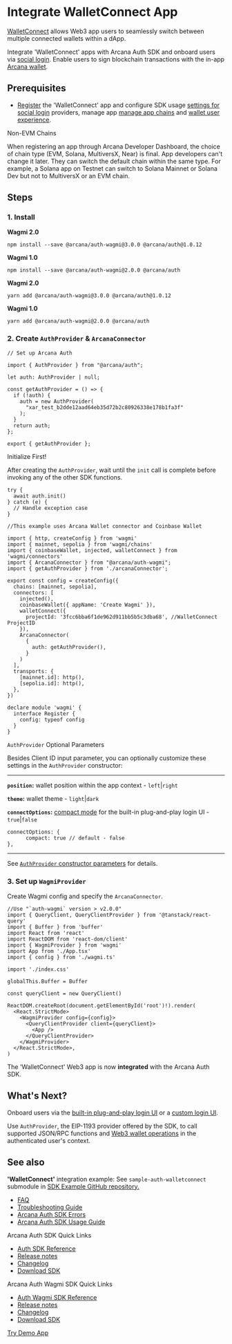 # Integrate WalletConnect App

[WalletConnect](https://walletconnect.com/) allows Web3 app users to seamlessly switch between multiple connected wallets within a dApp.

Integrate 'WalletConnect' apps with Arcana Auth SDK and onboard users via [social login](../../../concepts/social-login/). Enable users to sign blockchain transactions with the in-app [Arcana wallet](../../../concepts/anwallet/).

## Prerequisites

- [Register](../../../setup/config-auth/register-app/) the 'WalletConnect' app and configure SDK usage [settings for social login](../../../setup/) providers, manage app [manage app chains](../../../setup/config-wallet-chains/) and [wallet user experience](../../../setup/config-wallet/).

Non-EVM Chains

When registering an app through Arcana Developer Dashboard, the choice of chain type (EVM, Solana, MultiversX, Near) is final. App developers can't change it later. They can switch the default chain within the same type. For example, a Solana app on Testnet can switch to Solana Mainnet or Solana Dev but not to MultiversX or an EVM chain.

## Steps

### 1. Install

**Wagmi 2.0**

```
npm install --save @arcana/auth-wagmi@3.0.0 @arcana/auth@1.0.12

```

**Wagmi 1.0**

```
npm install --save @arcana/auth-wagmi@2.0.0 @arcana/auth

```

**Wagmi 2.0**

```
yarn add @arcana/auth-wagmi@3.0.0 @arcana/auth@1.0.12

```

**Wagmi 1.0**

```
yarn add @arcana/auth-wagmi@2.0.0 @arcana/auth

```

### 2. Create `AuthProvider` & `ArcanaConnector`

```
// Set up Arcana Auth 

import { AuthProvider } from "@arcana/auth";

let auth: AuthProvider | null;

const getAuthProvider = () => {
  if (!auth) {
    auth = new AuthProvider(
      "xar_test_b2dde12aad64eb35d72b2c80926338e178b1fa3f"
    );
  }
  return auth;
};

export { getAuthProvider };

```

Initialize First!

After creating the `AuthProvider`, wait until the `init` call is complete before invoking any of the other SDK functions.

```
try {
  await auth.init()
} catch (e) {
  // Handle exception case
}

```

```
//This example uses Arcana Wallet connector and Coinbase Wallet

import { http, createConfig } from 'wagmi'
import { mainnet, sepolia } from 'wagmi/chains'
import { coinbaseWallet, injected, walletConnect } from 'wagmi/connectors'
import { ArcanaConnector } from "@arcana/auth-wagmi";
import { getAuthProvider } from './arcanaConnector';

export const config = createConfig({
  chains: [mainnet, sepolia],
  connectors: [
    injected(),
    coinbaseWallet({ appName: 'Create Wagmi' }),
    walletConnect({
      projectId: '3fcc6bba6f1de962d911bb5b5c3dba68', //WalletConnect ProjectID
    }),
    ArcanaConnector(
      {
        auth: getAuthProvider(),
      }
    )
  ],
  transports: {
    [mainnet.id]: http(),
    [sepolia.id]: http(),
  },
})

declare module 'wagmi' {
  interface Register {
    config: typeof config
  }
}

```

`AuthProvider` Optional Parameters

Besides Client ID input parameter, you can optionally customize these settings in the `AuthProvider` constructor:

______________________________________________________________________

**`position`:** wallet position within the app context - `left`|`right`

**`theme`:** wallet theme - `light`|`dark`

**`connectOptions`:** [compact mode](../../../concepts/plug-and-play-auth/#compact-modal) for the built-in plug-and-play login UI - `true`|`false`

```
connectOptions: {
      compact: true // default - false
},

```

______________________________________________________________________

See [`AuthProvider` constructor parameters](https://authsdk-ref-guide.netlify.app/interfaces/constructorparams) for details.

### 3. Set up `WagmiProvider`

Create Wagmi config and specify the `ArcanaConnector`.

```
//Use "`auth-wagmi` version > v2.0.0"
import { QueryClient, QueryClientProvider } from '@tanstack/react-query'
import { Buffer } from 'buffer'
import React from 'react'
import ReactDOM from 'react-dom/client'
import { WagmiProvider } from 'wagmi'
import App from './App.tsx'
import { config } from './wagmi.ts'

import './index.css'

globalThis.Buffer = Buffer

const queryClient = new QueryClient()

ReactDOM.createRoot(document.getElementById('root')!).render(
  <React.StrictMode>
    <WagmiProvider config={config}>
      <QueryClientProvider client={queryClient}>
        <App />
      </QueryClientProvider>
    </WagmiProvider>
  </React.StrictMode>,
)

```

The 'WalletConnect' Web3 app is now **integrated** with the Arcana Auth SDK.

## What's Next?

Onboard users via the [built-in plug-and-play login UI](../../onboard/walletconnect/walletconnect-pnp-ui/) or a [custom login UI](../../onboard/walletconnect/walletconnect-custom-ui/).

Use `AuthProvider`, the EIP-1193 provider offered by the SDK, to call supported JSON/RPC functions and [Web3 wallet operations](../../web3-ops/evm/) in the authenticated user's context.

## See also

**'WalletConnect'** integration example: See `sample-auth-walletconnect` submodule in [SDK Example GitHub repository.](https://github.com/arcana-network/auth-examples)

- [FAQ](../../../faq/faq-gen/)
- [Troubleshooting Guide](../../../troubleshooting/)
- [Arcana Auth SDK Errors](../../auth-error-msg/)
- [Arcana Auth SDK Usage Guide](../../auth-usage-guide/)

Arcana Auth SDK Quick Links

- [Auth SDK Reference](https://authsdk-ref-guide.netlify.app/)
- [Release notes](../../../relnotes/latest-auth-release-note/)
- [Changelog](https://github.com/arcana-network/auth/releases)
- [Download SDK](https://www.npmjs.com/package/@arcana/auth)

Arcana Auth Wagmi SDK Quick Links

- [Auth Wagmi SDK Reference](https://deploy-preview-28--wagmi-authsdk-ref-guide.netlify.app/)
- [Release notes](../../../relnotes/latest-auth-release-note/)
- [Changelog](https://github.com/arcana-network/auth-wagmi/releases)
- [Download SDK](https://www.npmjs.com/package/@arcana/auth-wagmi)

[Try Demo App](https://demo.arcana.network)
